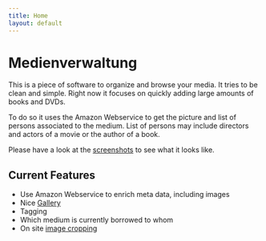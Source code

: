 ```yaml
---
title: Home
layout: default
---
```


Medienverwaltung
================

This is a piece of software to organize and browse your media.
It tries to be clean and simple. Right now it focuses on quickly adding
large amounts of books and DVDs.

To do so it uses the Amazon Webservice to get the picture and list of
persons associated to the medium. List of persons may include directors
and actors of a movie or the author of a book.

Please have a look at the [screenshots](screenshots.html) to see what it
looks like.

Current Features
----------------

- Use Amazon Webservice to enrich meta data, including images
- Nice [Gallery](screenshots/gallery.png)
- Tagging
- Which medium is currently borrowed to whom
- On site [image cropping](screenshots/cropping.png)

